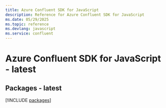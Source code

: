 ```yaml
---
title: Azure Confluent SDK for JavaScript
description: Reference for Azure Confluent SDK for JavaScript
ms.date: 05/29/2025
ms.topic: reference
ms.devlang: javascript
ms.service: confluent
---
```

# Azure Confluent SDK for JavaScript - latest
## Packages - latest
[!INCLUDE [packages](confluent-index.md)]